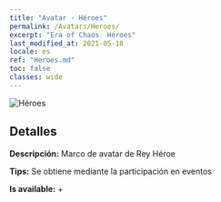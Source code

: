 ```yaml
---
title: "Avatar - Héroes"
permalink: /Avatars/Heroes/
excerpt: "Era of Chaos  Héroes"
last_modified_at: 2021-05-18
locale: es
ref: "Heroes.md"
toc: false
classes: wide
---
```

 ![Héroes](/images/a/avatarFrame_49.png)

## Detalles

 **Descripción:** Marco de avatar de Rey Héroe 

 **Tips:** Se obtiene mediante la participación en eventos 

 **Is available:**  + 

